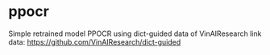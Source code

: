 # ppocr
Simple retrained model PPOCR using dict-guided data of VinAIResearch
link data: https://github.com/VinAIResearch/dict-guided
